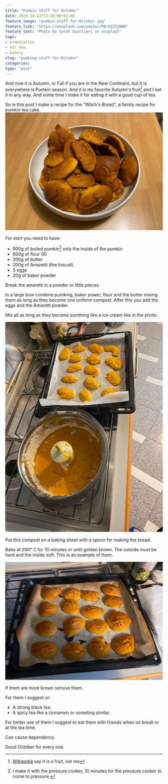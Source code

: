 ```yaml
---
title: "Pumkin Stuff for October"
date: 2020-10-13T13:20:06+02:00
feature_image: "pumkin-stuff-for-October.jpg"
feature_link: "https://unsplash.com/photos/RQrUZ2ZyNW0"
feature_text: "Photo by Sarah Gualtieri on Unsplash"
tags:
- preparation
- hot tea
- bakery
slug: "pumking-stuff-for-October"
categories: 
type: "post"
---
```


And now it is Autumn, or Fall if you are in the New Continent, but it is everywhere is Pumkin season. 
And it is my favorite Autumn's fruit[^1] and I eat it in any way. And some time I make it for eating it with a good cup of tea. 

So in this post I make a recipe for the "Witch's Bread", a family recipe for pumkin tea cake.
![Witch's Bread](presentazione.jpeg)

For start you need to have:

* 900g of boiled pumkin[^2] only the inside of the pumkin
* 600g of flour 00 
* 300g of butter
* 200g of Amaretti (the biscuit)
* 3 eggs
* 20g of baker powder 

Break the amaretti in a powder or little pieces.

In a large bow combine pumking, baker power, flour and the butter mixing them as long as they become one uniform compost.
After this you add the eggs and the Amaretti powder.

Mix all as long as they become somthing like a ice cream like in the photo.

![The ice cream look like](crudo.jpeg)

Put this compost on a baking sheet with a spoon for making the bread. 

Bake at 200° C for 10 minutes or until golden brown. The outside must be hard and the inside soft. 
This is an example of them.

![Cooked](cotto.jpeg)

If them are more brown remove them.

For them I suggest or:

* A strong black tea.
* A spicy tea like a cinnamon or someting similar.

For better use of them I suggest to eat them with friends when on break or at the tea time.

Can cause dependency.

Good October for every one.

[^1]: [Wikipedia](https://en.wikipedia.org/wiki/Pumpkin) say it is a fruit, not me
[^2]: I make it with the pressure cooker, 10 minutes for the pressure cooker to come to pressure. 

